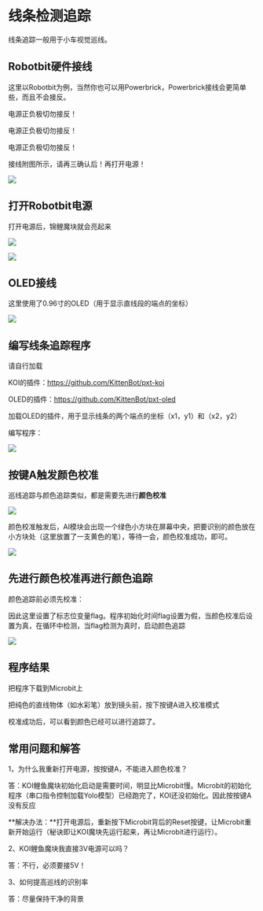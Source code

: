 # 线条检测追踪

线条追踪一般用于小车视觉巡线。



## Robotbit硬件接线

这里以Robotbit为例，当然你也可以用Powerbrick，Powerbrick接线会更简单些，而且不会接反。

电源正负极切勿接反！

电源正负极切勿接反！

电源正负极切勿接反！



接线附图所示，请再三确认后！再打开电源！

![](KOI10/01.png)



## 打开Robotbit电源

打开电源后，锦鲤魔块就会亮起来

![](KOI10/02.png)

![](KOI10/03.png)



## OLED接线

这里使用了0.96寸的OLED（用于显示直线段的端点的坐标）

![](KOI04/03.png)



## 编写线条追踪程序

请自行加载

KOI的插件：https://github.com/KittenBot/pxt-koi

OLED的插件：https://github.com/KittenBot/pxt-oled

加载OLED的插件，用于显示线条的两个端点的坐标（x1，y1）和（x2，y2）



编写程序：

![](KOI04/02.png)





## 按键A触发颜色校准

巡线追踪与颜色追踪类似，都是需要先进行**颜色校准**

![](KOI03/02.png)



颜色校准触发后，AI模块会出现一个绿色小方块在屏幕中央，把要识别的颜色放在小方块处（这里放置了一支黄色的笔），等待一会，颜色校准成功，即可。

![](KOI04/04.png)



## 先进行颜色校准再进行颜色追踪

颜色追踪前必须先校准：

因此这里设置了标志位变量flag。程序初始化时间flag设置为假，当颜色校准后设置为真，在循环中检测，当flag检测为真时，启动颜色追踪

![](KOI04/05.png)



## 程序结果

把程序下载到Microbit上

把纯色的直线物体（如水彩笔）放到镜头前，按下按键A进入校准模式

校准成功后，可以看到颜色已经可以进行追踪了。



## 常用问题和解答

1，为什么我重新打开电源，按按键A，不能进入颜色校准？

答：KOI鲤鱼魔块初始化启动是需要时间，明显比Microbit慢。Microbit的初始化程序（串口指令控制加载Yolo模型）已经跑完了，KOI还没初始化。因此按按键A没有反应

**解决办法：**打开电源后，重新按下Microbit背后的Reset按键，让Microbit重新开始运行（秘诀即让KOI魔块先运行起来，再让Microbit进行运行）。



2、KOI鲤鱼魔块我直接3V电源可以吗？

答：不行，必须要接5V！



3、如何提高巡线的识别率

答：尽量保持干净的背景

